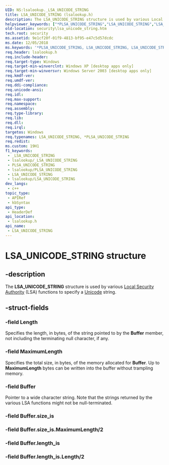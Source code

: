 ```yaml
---
UID: NS:lsalookup._LSA_UNICODE_STRING
title: LSA_UNICODE_STRING (lsalookup.h)
description: The LSA_UNICODE_STRING structure is used by various Local Security Authority (LSA) functions to specify a Unicode string.
helpviewer_keywords: ["*PLSA_UNICODE_STRING","LSA_UNICODE_STRING","LSA_UNICODE_STRING structure [Security]","PLSA_UNICODE_STRING","PLSA_UNICODE_STRING structure pointer [Security]","UNICODE_STRING","_lsa_lsa_unicode_string","lsalookup/LSA_UNICODE_STRING","lsalookup/PLSA_UNICODE_STRING","security.lsa_unicode_string"]
old-location: security\lsa_unicode_string.htm
tech.root: security
ms.assetid: 9e1cf20f-01f9-4813-bf95-e47c5d57dcdc
ms.date: 12/05/2018
ms.keywords: '*PLSA_UNICODE_STRING, LSA_UNICODE_STRING, LSA_UNICODE_STRING structure [Security], PLSA_UNICODE_STRING, PLSA_UNICODE_STRING structure pointer [Security], UNICODE_STRING, _lsa_lsa_unicode_string, lsalookup/LSA_UNICODE_STRING, lsalookup/PLSA_UNICODE_STRING, security.lsa_unicode_string'
req.header: lsalookup.h
req.include-header: 
req.target-type: Windows
req.target-min-winverclnt: Windows XP [desktop apps only]
req.target-min-winversvr: Windows Server 2003 [desktop apps only]
req.kmdf-ver: 
req.umdf-ver: 
req.ddi-compliance: 
req.unicode-ansi: 
req.idl: 
req.max-support: 
req.namespace: 
req.assembly: 
req.type-library: 
req.lib: 
req.dll: 
req.irql: 
targetos: Windows
req.typenames: LSA_UNICODE_STRING, *PLSA_UNICODE_STRING
req.redist: 
ms.custom: 19H1
f1_keywords:
 - _LSA_UNICODE_STRING
 - lsalookup/_LSA_UNICODE_STRING
 - PLSA_UNICODE_STRING
 - lsalookup/PLSA_UNICODE_STRING
 - LSA_UNICODE_STRING
 - lsalookup/LSA_UNICODE_STRING
dev_langs:
 - c++
topic_type:
 - APIRef
 - kbSyntax
api_type:
 - HeaderDef
api_location:
 - lsalookup.h
api_name:
 - LSA_UNICODE_STRING
---
```


# LSA_UNICODE_STRING structure


## -description

The <b>LSA_UNICODE_STRING</b> structure is used by various <a href="https://docs.microsoft.com/windows/desktop/SecGloss/l-gly">Local Security Authority</a> (LSA) functions to specify a <a href="https://docs.microsoft.com/windows/desktop/SecGloss/u-gly">Unicode</a> string.

## -struct-fields

### -field Length

Specifies the length, in bytes, of the string pointed to by the <b>Buffer</b> member, not including the terminating null character, if any.

### -field MaximumLength

Specifies the total size, in bytes, of the memory allocated for <b>Buffer</b>. Up to <b>MaximumLength</b> bytes can be written into the buffer without trampling memory.

### -field Buffer

Pointer to a wide character string. Note that the strings returned by the various LSA functions might not be null-terminated.

### -field Buffer.size_is

### -field Buffer.size_is.MaximumLength/2

### -field Buffer.length_is

### -field Buffer.length_is.Length/2

